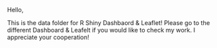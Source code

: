 Hello,

This is the data folder for R Shiny Dashbaord & Leaflet! Please go to the different Dashboard & Leafelt if you would like to check my work. I appreciate your cooperation!
